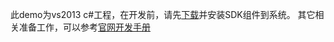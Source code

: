 此demo为vs2013 c#工程，在开发前，请先[下载](https://sdk.cloudroom.com/pages/download#sdk)并安装SDK组件到系统。
其它相关准备工作，可以参考[官网开发手册](https://docs.cloudroom.com/sdk/document/fastIntegration/beforeDevelop?platform=Windows)
